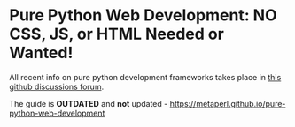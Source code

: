# Pure Python Web Development: **NO** CSS, JS, or HTML Needed or Wanted!


All recent info on pure python development frameworks takes place in 
[this github discussions forum](https://github.com/metaperl/pure-python-web-development/discussions).


The guide is **OUTDATED** and **not** updated - https://metaperl.github.io/pure-python-web-development



